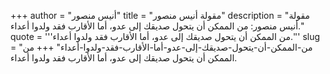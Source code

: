 +++
author = "أنيس منصور"
title = "مقولة أنيس منصور"
description = "مقولة أنيس منصور: من الممكن أن يتحول صديقك إلى عدو، أما الأقارب فقد ولدوا أعداء."
quote = '''من الممكن أن يتحول صديقك إلى عدو، أما الأقارب فقد ولدوا أعداء.'''
slug = "من-الممكن-أن-يتحول-صديقك-إلى-عدو-أما-الأقارب-فقد-ولدوا-أعداء"
+++
من الممكن أن يتحول صديقك إلى عدو، أما الأقارب فقد ولدوا أعداء.
